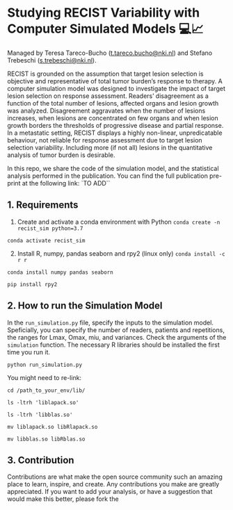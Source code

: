 # Studying RECIST Variability with Computer Simulated Models 💻📈

Managed by Teresa Tareco-Bucho (t.tareco.bucho@nki.nl) and Stefano Trebeschi (s.trebeschi@nki.nl).

RECIST is grounded on the assumption that target lesion selection is objective and representative of total tumor burden’s response to therapy. A computer simulation model was designed to investigate the impact of target lesion selection on response assessment. Readers’ disagreement as a function of the total number of lesions, affected organs and lesion growth was analyzed. Disagreement aggravates when the number of lesions increases, when lesions are concentrated on few organs and when lesion growth borders the thresholds of progressive disease and partial response. In a metastatic setting, RECIST displays a highly non-linear, unpredicatable behaviour, not reliable for response assessment due to target lesion selection variability. Including more (if not all) lesions in the quantitative analysis of tumor burden is desirable.

In this repo, we share the code of the simulation model, and the statistical analysis performed in the publication. 
You can find the full publication pre-print at the following link: `TO ADD``

## 1. Requirements

1. Create and activate a conda environment with Python
``conda create -n recist_sim python=3.7``

``conda activate recist_sim``

2. Install R, numpy, pandas seaborn and rpy2 (linux only)
``conda install -c r r``

``conda install numpy pandas seaborn``

``pip install rpy2``

## 2. How to run the Simulation Model
In the ``run_simulation.py`` file, specify the inputs to the simulation model. Speficially, you can specify the number of readers, patients and repetitions, the ranges for Lmax, Omax, miu, and variances. Check the arguments of the ``simulation`` function. The necessary R libraries should be installed the first time you run it.

``python run_simulation.py``

You might need to re-link:

``cd /path_to_your_env/lib/``

``ls -ltrh 'liblapack.so'``

``ls -ltrh 'libblas.so'``

``mv liblapack.so libRlapack.so``

``mv libblas.so libRblas.so``

## 3. Contribution

Contributions are what make the open source community such an amazing place to learn, inspire, and create. Any contributions you make are greatly appreciated. If you want to add your analysis, or have a suggestion that would make this better, please fork the 